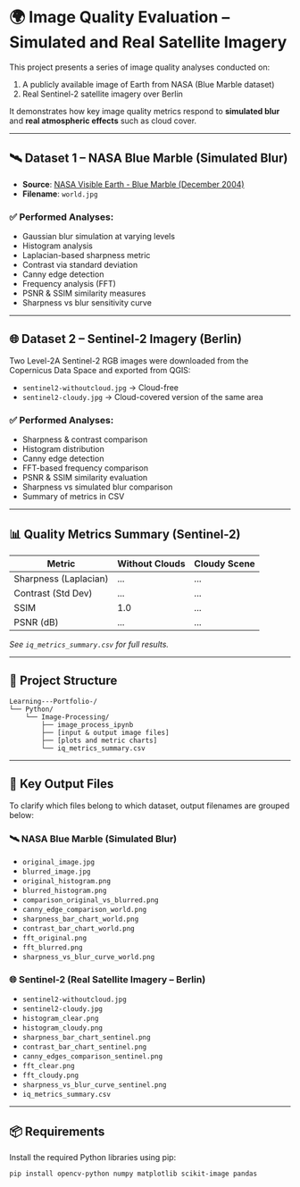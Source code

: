 # 🌍 Image Quality Evaluation – Simulated and Real Satellite Imagery

This project presents a series of image quality analyses conducted on:
1. A publicly available image of Earth from NASA (Blue Marble dataset)
2. Real Sentinel-2 satellite imagery over Berlin

It demonstrates how key image quality metrics respond to **simulated blur** and **real atmospheric effects** such as cloud cover.

---

## 🛰️ Dataset 1 – NASA Blue Marble (Simulated Blur)

- **Source**: [NASA Visible Earth - Blue Marble (December 2004)](https://visibleearth.nasa.gov/images/73909/december-blue-marble-next-generation-w-topography-and-bathymetry/73911l)  
- **Filename**: `world.jpg`

### ✅ Performed Analyses:
- Gaussian blur simulation at varying levels  
- Histogram analysis  
- Laplacian-based sharpness metric  
- Contrast via standard deviation  
- Canny edge detection  
- Frequency analysis (FFT)  
- PSNR & SSIM similarity measures  
- Sharpness vs blur sensitivity curve

---

## 🌐 Dataset 2 – Sentinel-2 Imagery (Berlin)

Two Level-2A Sentinel-2 RGB images were downloaded from the Copernicus Data Space and exported from QGIS:

- `sentinel2-withoutcloud.jpg` → Cloud-free  
- `sentinel2-cloudy.jpg` → Cloud-covered version of the same area

### ✅ Performed Analyses:
- Sharpness & contrast comparison  
- Histogram distribution  
- Canny edge detection  
- FFT-based frequency comparison  
- PSNR & SSIM similarity evaluation  
- Sharpness vs simulated blur comparison  
- Summary of metrics in CSV

---

## 📊 Quality Metrics Summary (Sentinel-2)

| Metric                  | Without Clouds | Cloudy Scene |
|-------------------------|----------------|---------------|
| Sharpness (Laplacian)   | ...            | ...           |
| Contrast (Std Dev)      | ...            | ...           |
| SSIM                    | 1.0            | ...           |
| PSNR (dB)               | ...            | ...           |

*See `iq_metrics_summary.csv` for full results.*


---

## 📁 Project Structure

```
Learning---Portfolio-/
└── Python/
    └── Image-Processing/
        ├── image_process_ipynb
        ├── [input & output image files]
        ├── [plots and metric charts]
        └── iq_metrics_summary.csv
```


---

## 📁 Key Output Files

To clarify which files belong to which dataset, output filenames are grouped below:

### 🛰️ NASA Blue Marble (Simulated Blur)
- `original_image.jpg`
- `blurred_image.jpg`
- `original_histogram.png`
- `blurred_histogram.png`
- `comparison_original_vs_blurred.png`
- `canny_edge_comparison_world.png`
- `sharpness_bar_chart_world.png`
- `contrast_bar_chart_world.png`
- `fft_original.png`
- `fft_blurred.png`
- `sharpness_vs_blur_curve_world.png`

### 🌐 Sentinel-2 (Real Satellite Imagery – Berlin)
- `sentinel2-withoutcloud.jpg`
- `sentinel2-cloudy.jpg`
- `histogram_clear.png`
- `histogram_cloudy.png`
- `sharpness_bar_chart_sentinel.png`
- `contrast_bar_chart_sentinel.png`
- `canny_edges_comparison_sentinel.png`
- `fft_clear.png`
- `fft_cloudy.png`
- `sharpness_vs_blur_curve_sentinel.png`
- `iq_metrics_summary.csv`


---

## 📦 Requirements

Install the required Python libraries using pip:

```bash
pip install opencv-python numpy matplotlib scikit-image pandas

